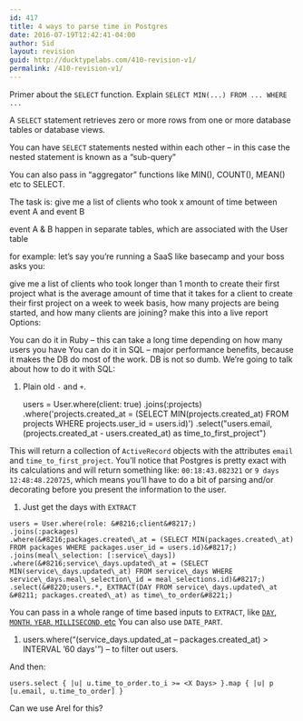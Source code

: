 ```yaml
---
id: 417
title: 4 ways to parse time in Postgres
date: 2016-07-19T12:42:41-04:00
author: Sid
layout: revision
guid: http://ducktypelabs.com/410-revision-v1/
permalink: /410-revision-v1/
---
```

Primer about the `SELECT` function. Explain `SELECT MIN(...) FROM ... WHERE ...`

A `SELECT` statement retrieves zero or more rows from one or more database tables or database views.

You can have `SELECT` statements nested within each other &#8211; in this case the nested statement is known as a &#8220;sub-query&#8221;

You can also pass in &#8220;aggregator&#8221; functions like MIN(), COUNT(), MEAN() etc to SELECT.

The task is: give me a list of clients who took x amount of time between event A and event B

event A & B happen in separate tables, which are associated with the User table

for example: let&#8217;s say you&#8217;re running a SaaS like basecamp and your boss asks you:

give me a list of clients who took longer than 1 month to create their first project what is the average amount of time that it takes for a client to create their first project on a week to week basis, how many projects are being started, and how many clients are joining? make this into a live report Options:

You can do it in Ruby &#8211; this can take a long time depending on how many users you have You can do it in SQL &#8211; major performance benefits, because it makes the DB do most of the work. DB is not so dumb. We&#8217;re going to talk about how to do it with SQL:

  1. Plain old `-` and `+`.
    
        users = User.where(client: true)
                    .joins(:projects)
                    .where('projects.created_at = (SELECT MIN(projects.created_at) FROM projects WHERE projects.user_id = users.id)')
                    .select("users.email, (projects.created_at - users.created_at) as time_to_first_project")
        

This will return a collection of `ActiveRecord` objects with the attributes `email` and `time_to_first_project`. You&#8217;ll notice that Postgres is pretty exact with its calculations and will return something like: `00:18:43.082321` or `9 days 12:48:48.220725`, which means you&#8217;ll have to do a bit of parsing and/or decorating before you present the information to the user.

  1. Just get the days with `EXTRACT`
    
    users = User.where(role: &#8216;client&#8217;)  
    .joins(:packages)  
    .where(&#8216;packages.created\_at = (SELECT MIN(packages.created\_at) FROM packages WHERE packages.user_id = users.id)&#8217;)  
    .joins(meal\_selection: [:service\_days])  
    .where(&#8216;service\_days.updated\_at = (SELECT MIN(service\_days.updated\_at) FROM service\_days WHERE service\_days.meal\_selection\_id = meal_selections.id)&#8217;)  
    .select(&#8220;users.*, EXTRACT(DAY FROM service\_days.updated\_at &#8211; packages.created\_at) as time\_to_order&#8221;)

You can pass in a whole range of time based inputs to `EXTRACT`, like [`DAY`, `MONTH`, `YEAR`, `MILLISECOND`, etc](https://www.postgresql.org/docs/9.1/static/functions-datetime.html#FUNCTIONS-DATETIME-EXTRACT) You can also use `DATE_PART`.

  1. users.where(&#8220;(service\_days.updated\_at &#8211; packages.created_at) > INTERVAL &#8217;60 days'&#8221;) &#8211; to filter out users.

And then:

    users.select { |u| u.time_to_order.to_i >= <X Days> }.map { |u| p [u.email, u.time_to_order] }
    

Can we use Arel for this?